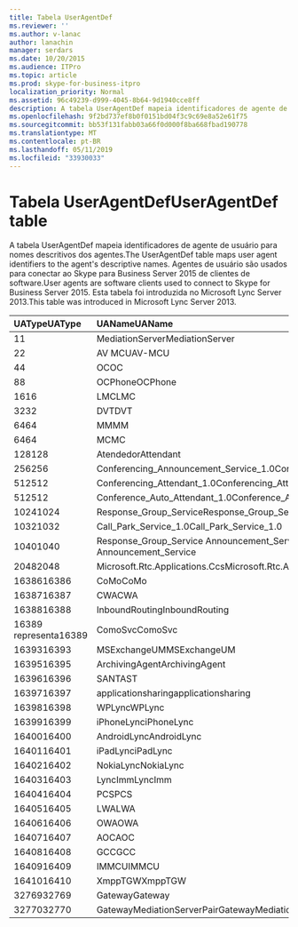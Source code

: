 ```yaml
---
title: Tabela UserAgentDef
ms.reviewer: ''
ms.author: v-lanac
author: lanachin
manager: serdars
ms.date: 10/20/2015
ms.audience: ITPro
ms.topic: article
ms.prod: skype-for-business-itpro
localization_priority: Normal
ms.assetid: 96c49239-d999-4045-8b64-9d1940cce8ff
description: A tabela UserAgentDef mapeia identificadores de agente de usuário para nomes descritivos dos agentes. Agentes de usuário são usados para conectar ao Skype para Business Server 2015 de clientes de software. Esta tabela foi introduzida no Microsoft Lync Server 2013.
ms.openlocfilehash: 9f2bd737ef8b0f0151bd04f3c9c69e8a52e61f75
ms.sourcegitcommit: bb53f131fabb03a66f0d000f8ba668fbad190778
ms.translationtype: MT
ms.contentlocale: pt-BR
ms.lasthandoff: 05/11/2019
ms.locfileid: "33930033"
---
```

# <a name="useragentdef-table"></a><span data-ttu-id="5b26b-105">Tabela UserAgentDef</span><span class="sxs-lookup"><span data-stu-id="5b26b-105">UserAgentDef table</span></span>
 
<span data-ttu-id="5b26b-106">A tabela UserAgentDef mapeia identificadores de agente de usuário para nomes descritivos dos agentes.</span><span class="sxs-lookup"><span data-stu-id="5b26b-106">The UserAgentDef table maps user agent identifiers to the agent's descriptive names.</span></span> <span data-ttu-id="5b26b-107">Agentes de usuário são usados para conectar ao Skype para Business Server 2015 de clientes de software.</span><span class="sxs-lookup"><span data-stu-id="5b26b-107">User agents are software clients used to connect to Skype for Business Server 2015.</span></span> <span data-ttu-id="5b26b-108">Esta tabela foi introduzida no Microsoft Lync Server 2013.</span><span class="sxs-lookup"><span data-stu-id="5b26b-108">This table was introduced in Microsoft Lync Server 2013.</span></span>
  
|<span data-ttu-id="5b26b-109">**UAType**</span><span class="sxs-lookup"><span data-stu-id="5b26b-109">**UAType**</span></span>|<span data-ttu-id="5b26b-110">**UAName**</span><span class="sxs-lookup"><span data-stu-id="5b26b-110">**UAName**</span></span>|<span data-ttu-id="5b26b-111">**UACategory**</span><span class="sxs-lookup"><span data-stu-id="5b26b-111">**UACategory**</span></span>|
|:-----|:-----|:-----|
|<span data-ttu-id="5b26b-112">1</span><span class="sxs-lookup"><span data-stu-id="5b26b-112">1</span></span>  <br/> |<span data-ttu-id="5b26b-113">MediationServer</span><span class="sxs-lookup"><span data-stu-id="5b26b-113">MediationServer</span></span>  <br/> |<span data-ttu-id="5b26b-114">MediationServer</span><span class="sxs-lookup"><span data-stu-id="5b26b-114">MediationServer</span></span>  <br/> |
|<span data-ttu-id="5b26b-115">2</span><span class="sxs-lookup"><span data-stu-id="5b26b-115">2</span></span>  <br/> |<span data-ttu-id="5b26b-116">AV MCU</span><span class="sxs-lookup"><span data-stu-id="5b26b-116">AV-MCU</span></span>  <br/> |<span data-ttu-id="5b26b-117">AV MCU</span><span class="sxs-lookup"><span data-stu-id="5b26b-117">AV-MCU</span></span>  <br/> |
|<span data-ttu-id="5b26b-118">4</span><span class="sxs-lookup"><span data-stu-id="5b26b-118">4</span></span>  <br/> |<span data-ttu-id="5b26b-119">OC</span><span class="sxs-lookup"><span data-stu-id="5b26b-119">OC</span></span>  <br/> |<span data-ttu-id="5b26b-120">OC</span><span class="sxs-lookup"><span data-stu-id="5b26b-120">OC</span></span>  <br/> |
|<span data-ttu-id="5b26b-121">8</span><span class="sxs-lookup"><span data-stu-id="5b26b-121">8</span></span>  <br/> |<span data-ttu-id="5b26b-122">OCPhone</span><span class="sxs-lookup"><span data-stu-id="5b26b-122">OCPhone</span></span>  <br/> |<span data-ttu-id="5b26b-123">OCPhone</span><span class="sxs-lookup"><span data-stu-id="5b26b-123">OCPhone</span></span>  <br/> |
|<span data-ttu-id="5b26b-124">16</span><span class="sxs-lookup"><span data-stu-id="5b26b-124">16</span></span>  <br/> |<span data-ttu-id="5b26b-125">LMC</span><span class="sxs-lookup"><span data-stu-id="5b26b-125">LMC</span></span>  <br/> |<span data-ttu-id="5b26b-126">LMC</span><span class="sxs-lookup"><span data-stu-id="5b26b-126">LMC</span></span>  <br/> |
|<span data-ttu-id="5b26b-127">32</span><span class="sxs-lookup"><span data-stu-id="5b26b-127">32</span></span>  <br/> |<span data-ttu-id="5b26b-128">DVT</span><span class="sxs-lookup"><span data-stu-id="5b26b-128">DVT</span></span>  <br/> |<span data-ttu-id="5b26b-129">DVT</span><span class="sxs-lookup"><span data-stu-id="5b26b-129">DVT</span></span>  <br/> |
|<span data-ttu-id="5b26b-130">64</span><span class="sxs-lookup"><span data-stu-id="5b26b-130">64</span></span>  <br/> |<span data-ttu-id="5b26b-131">MM</span><span class="sxs-lookup"><span data-stu-id="5b26b-131">MM</span></span>  <br/> |<span data-ttu-id="5b26b-132">MM</span><span class="sxs-lookup"><span data-stu-id="5b26b-132">MM</span></span>  <br/> |
|<span data-ttu-id="5b26b-133">64</span><span class="sxs-lookup"><span data-stu-id="5b26b-133">64</span></span>  <br/> |<span data-ttu-id="5b26b-134">MC</span><span class="sxs-lookup"><span data-stu-id="5b26b-134">MC</span></span>  <br/> |<span data-ttu-id="5b26b-135">MM</span><span class="sxs-lookup"><span data-stu-id="5b26b-135">MM</span></span>  <br/> |
|<span data-ttu-id="5b26b-136">128</span><span class="sxs-lookup"><span data-stu-id="5b26b-136">128</span></span>  <br/> |<span data-ttu-id="5b26b-137">Atendedor</span><span class="sxs-lookup"><span data-stu-id="5b26b-137">Attendant</span></span>  <br/> |<span data-ttu-id="5b26b-138">Atendedor</span><span class="sxs-lookup"><span data-stu-id="5b26b-138">Attendant</span></span>  <br/> |
|<span data-ttu-id="5b26b-139">256</span><span class="sxs-lookup"><span data-stu-id="5b26b-139">256</span></span>  <br/> |<span data-ttu-id="5b26b-140">Conferencing_Announcement_Service_1.0</span><span class="sxs-lookup"><span data-stu-id="5b26b-140">Conferencing_Announcement_Service_1.0</span></span>  <br/> |<span data-ttu-id="5b26b-141">CAS</span><span class="sxs-lookup"><span data-stu-id="5b26b-141">CAS</span></span>  <br/> |
|<span data-ttu-id="5b26b-142">512</span><span class="sxs-lookup"><span data-stu-id="5b26b-142">512</span></span>  <br/> |<span data-ttu-id="5b26b-143">Conferencing_Attendant_1.0</span><span class="sxs-lookup"><span data-stu-id="5b26b-143">Conferencing_Attendant_1.0</span></span>  <br/> |<span data-ttu-id="5b26b-144">CAA</span><span class="sxs-lookup"><span data-stu-id="5b26b-144">CAA</span></span>  <br/> |
|<span data-ttu-id="5b26b-145">512</span><span class="sxs-lookup"><span data-stu-id="5b26b-145">512</span></span>  <br/> |<span data-ttu-id="5b26b-146">Conference_Auto_Attendant_1.0</span><span class="sxs-lookup"><span data-stu-id="5b26b-146">Conference_Auto_Attendant_1.0</span></span>  <br/> |<span data-ttu-id="5b26b-147">CAA</span><span class="sxs-lookup"><span data-stu-id="5b26b-147">CAA</span></span>  <br/> |
|<span data-ttu-id="5b26b-148">1024</span><span class="sxs-lookup"><span data-stu-id="5b26b-148">1024</span></span>  <br/> |<span data-ttu-id="5b26b-149">Response_Group_Service</span><span class="sxs-lookup"><span data-stu-id="5b26b-149">Response_Group_Service</span></span>  <br/> |<span data-ttu-id="5b26b-150">RGS</span><span class="sxs-lookup"><span data-stu-id="5b26b-150">RGS</span></span>  <br/> |
|<span data-ttu-id="5b26b-151">1032</span><span class="sxs-lookup"><span data-stu-id="5b26b-151">1032</span></span>  <br/> |<span data-ttu-id="5b26b-152">Call_Park_Service_1.0</span><span class="sxs-lookup"><span data-stu-id="5b26b-152">Call_Park_Service_1.0</span></span>  <br/> |<span data-ttu-id="5b26b-153">CPS</span><span class="sxs-lookup"><span data-stu-id="5b26b-153">CPS</span></span>  <br/> |
|<span data-ttu-id="5b26b-154">1040</span><span class="sxs-lookup"><span data-stu-id="5b26b-154">1040</span></span>  <br/> |<span data-ttu-id="5b26b-155">Response_Group_Service Announcement_Service</span><span class="sxs-lookup"><span data-stu-id="5b26b-155">Response_Group_Service Announcement_Service</span></span>  <br/> |<span data-ttu-id="5b26b-156">COMO</span><span class="sxs-lookup"><span data-stu-id="5b26b-156">AS</span></span>  <br/> |
|<span data-ttu-id="5b26b-157">2048</span><span class="sxs-lookup"><span data-stu-id="5b26b-157">2048</span></span>  <br/> |<span data-ttu-id="5b26b-158">Microsoft.Rtc.Applications.Ccs</span><span class="sxs-lookup"><span data-stu-id="5b26b-158">Microsoft.Rtc.Applications.Ccs</span></span>  <br/> |<span data-ttu-id="5b26b-159">CCS</span><span class="sxs-lookup"><span data-stu-id="5b26b-159">CCS</span></span>  <br/> |
|<span data-ttu-id="5b26b-160">16386</span><span class="sxs-lookup"><span data-stu-id="5b26b-160">16386</span></span>  <br/> |<span data-ttu-id="5b26b-161">CoMo</span><span class="sxs-lookup"><span data-stu-id="5b26b-161">CoMo</span></span>  <br/> |<span data-ttu-id="5b26b-162">CoMo</span><span class="sxs-lookup"><span data-stu-id="5b26b-162">CoMo</span></span>  <br/> |
|<span data-ttu-id="5b26b-163">16387</span><span class="sxs-lookup"><span data-stu-id="5b26b-163">16387</span></span>  <br/> |<span data-ttu-id="5b26b-164">CWA</span><span class="sxs-lookup"><span data-stu-id="5b26b-164">CWA</span></span>  <br/> |<span data-ttu-id="5b26b-165">CWA</span><span class="sxs-lookup"><span data-stu-id="5b26b-165">CWA</span></span>  <br/> |
|<span data-ttu-id="5b26b-166">16388</span><span class="sxs-lookup"><span data-stu-id="5b26b-166">16388</span></span>  <br/> |<span data-ttu-id="5b26b-167">InboundRouting</span><span class="sxs-lookup"><span data-stu-id="5b26b-167">InboundRouting</span></span>  <br/> |<span data-ttu-id="5b26b-168">InboundRouting</span><span class="sxs-lookup"><span data-stu-id="5b26b-168">InboundRouting</span></span>  <br/> |
|<span data-ttu-id="5b26b-169">16389 representa</span><span class="sxs-lookup"><span data-stu-id="5b26b-169">16389</span></span>  <br/> |<span data-ttu-id="5b26b-170">ComoSvc</span><span class="sxs-lookup"><span data-stu-id="5b26b-170">ComoSvc</span></span>  <br/> |<span data-ttu-id="5b26b-171">ComoSvc</span><span class="sxs-lookup"><span data-stu-id="5b26b-171">ComoSvc</span></span>  <br/> |
|<span data-ttu-id="5b26b-172">16393</span><span class="sxs-lookup"><span data-stu-id="5b26b-172">16393</span></span>  <br/> |<span data-ttu-id="5b26b-173">MSExchangeUM</span><span class="sxs-lookup"><span data-stu-id="5b26b-173">MSExchangeUM</span></span>  <br/> |<span data-ttu-id="5b26b-174">Do Exchange</span><span class="sxs-lookup"><span data-stu-id="5b26b-174">ExUM</span></span>  <br/> |
|<span data-ttu-id="5b26b-175">16395</span><span class="sxs-lookup"><span data-stu-id="5b26b-175">16395</span></span>  <br/> |<span data-ttu-id="5b26b-176">ArchivingAgent</span><span class="sxs-lookup"><span data-stu-id="5b26b-176">ArchivingAgent</span></span>  <br/> |<span data-ttu-id="5b26b-177">ARCHAGENT</span><span class="sxs-lookup"><span data-stu-id="5b26b-177">ARCHAGENT</span></span>  <br/> |
|<span data-ttu-id="5b26b-178">16396</span><span class="sxs-lookup"><span data-stu-id="5b26b-178">16396</span></span>  <br/> |<span data-ttu-id="5b26b-179">SANTA</span><span class="sxs-lookup"><span data-stu-id="5b26b-179">ST</span></span>  <br/> |<span data-ttu-id="5b26b-180">SANTA</span><span class="sxs-lookup"><span data-stu-id="5b26b-180">ST</span></span>  <br/> |
|<span data-ttu-id="5b26b-181">16397</span><span class="sxs-lookup"><span data-stu-id="5b26b-181">16397</span></span>  <br/> |<span data-ttu-id="5b26b-182">applicationsharing</span><span class="sxs-lookup"><span data-stu-id="5b26b-182">applicationsharing</span></span>  <br/> |<span data-ttu-id="5b26b-183">ASMCU</span><span class="sxs-lookup"><span data-stu-id="5b26b-183">ASMCU</span></span>  <br/> |
|<span data-ttu-id="5b26b-184">16398</span><span class="sxs-lookup"><span data-stu-id="5b26b-184">16398</span></span>  <br/> |<span data-ttu-id="5b26b-185">WPLync</span><span class="sxs-lookup"><span data-stu-id="5b26b-185">WPLync</span></span>  <br/> |<span data-ttu-id="5b26b-186">WPLync</span><span class="sxs-lookup"><span data-stu-id="5b26b-186">WPLync</span></span>  <br/> |
|<span data-ttu-id="5b26b-187">16399</span><span class="sxs-lookup"><span data-stu-id="5b26b-187">16399</span></span>  <br/> |<span data-ttu-id="5b26b-188">iPhoneLync</span><span class="sxs-lookup"><span data-stu-id="5b26b-188">iPhoneLync</span></span>  <br/> |<span data-ttu-id="5b26b-189">iPhoneLync</span><span class="sxs-lookup"><span data-stu-id="5b26b-189">iPhoneLync</span></span>  <br/> |
|<span data-ttu-id="5b26b-190">16400</span><span class="sxs-lookup"><span data-stu-id="5b26b-190">16400</span></span>  <br/> |<span data-ttu-id="5b26b-191">AndroidLync</span><span class="sxs-lookup"><span data-stu-id="5b26b-191">AndroidLync</span></span>  <br/> |<span data-ttu-id="5b26b-192">AndroidLync</span><span class="sxs-lookup"><span data-stu-id="5b26b-192">AndroidLync</span></span>  <br/> |
|<span data-ttu-id="5b26b-193">16401</span><span class="sxs-lookup"><span data-stu-id="5b26b-193">16401</span></span>  <br/> |<span data-ttu-id="5b26b-194">iPadLync</span><span class="sxs-lookup"><span data-stu-id="5b26b-194">iPadLync</span></span>  <br/> |<span data-ttu-id="5b26b-195">iPadLync</span><span class="sxs-lookup"><span data-stu-id="5b26b-195">iPadLync</span></span>  <br/> |
|<span data-ttu-id="5b26b-196">16402</span><span class="sxs-lookup"><span data-stu-id="5b26b-196">16402</span></span>  <br/> |<span data-ttu-id="5b26b-197">NokiaLync</span><span class="sxs-lookup"><span data-stu-id="5b26b-197">NokiaLync</span></span>  <br/> |<span data-ttu-id="5b26b-198">NokiaLync</span><span class="sxs-lookup"><span data-stu-id="5b26b-198">NokiaLync</span></span>  <br/> |
|<span data-ttu-id="5b26b-199">16403</span><span class="sxs-lookup"><span data-stu-id="5b26b-199">16403</span></span>  <br/> |<span data-ttu-id="5b26b-200">LyncImm</span><span class="sxs-lookup"><span data-stu-id="5b26b-200">LyncImm</span></span>  <br/> |<span data-ttu-id="5b26b-201">LyncImm</span><span class="sxs-lookup"><span data-stu-id="5b26b-201">LyncImm</span></span>  <br/> |
|<span data-ttu-id="5b26b-202">16404</span><span class="sxs-lookup"><span data-stu-id="5b26b-202">16404</span></span>  <br/> |<span data-ttu-id="5b26b-203">PCS</span><span class="sxs-lookup"><span data-stu-id="5b26b-203">PCS</span></span>  <br/> |<span data-ttu-id="5b26b-204">PCS</span><span class="sxs-lookup"><span data-stu-id="5b26b-204">PCS</span></span>  <br/> |
|<span data-ttu-id="5b26b-205">16405</span><span class="sxs-lookup"><span data-stu-id="5b26b-205">16405</span></span>  <br/> |<span data-ttu-id="5b26b-206">LWA</span><span class="sxs-lookup"><span data-stu-id="5b26b-206">LWA</span></span>  <br/> |<span data-ttu-id="5b26b-207">LWA</span><span class="sxs-lookup"><span data-stu-id="5b26b-207">LWA</span></span>  <br/> |
|<span data-ttu-id="5b26b-208">16406</span><span class="sxs-lookup"><span data-stu-id="5b26b-208">16406</span></span>  <br/> |<span data-ttu-id="5b26b-209">OWA</span><span class="sxs-lookup"><span data-stu-id="5b26b-209">OWA</span></span>  <br/> |<span data-ttu-id="5b26b-210">OWA</span><span class="sxs-lookup"><span data-stu-id="5b26b-210">OWA</span></span>  <br/> |
|<span data-ttu-id="5b26b-211">16407</span><span class="sxs-lookup"><span data-stu-id="5b26b-211">16407</span></span>  <br/> |<span data-ttu-id="5b26b-212">AOC</span><span class="sxs-lookup"><span data-stu-id="5b26b-212">AOC</span></span>  <br/> |<span data-ttu-id="5b26b-213">AOC</span><span class="sxs-lookup"><span data-stu-id="5b26b-213">AOC</span></span>  <br/> |
|<span data-ttu-id="5b26b-214">16408</span><span class="sxs-lookup"><span data-stu-id="5b26b-214">16408</span></span>  <br/> |<span data-ttu-id="5b26b-215">GCC</span><span class="sxs-lookup"><span data-stu-id="5b26b-215">GCC</span></span>  <br/> |<span data-ttu-id="5b26b-216">GCC</span><span class="sxs-lookup"><span data-stu-id="5b26b-216">GCC</span></span>  <br/> |
|<span data-ttu-id="5b26b-217">16409</span><span class="sxs-lookup"><span data-stu-id="5b26b-217">16409</span></span>  <br/> |<span data-ttu-id="5b26b-218">IMMCU</span><span class="sxs-lookup"><span data-stu-id="5b26b-218">IMMCU</span></span>  <br/> |<span data-ttu-id="5b26b-219">IMMCU</span><span class="sxs-lookup"><span data-stu-id="5b26b-219">IMMCU</span></span>  <br/> |
|<span data-ttu-id="5b26b-220">16410</span><span class="sxs-lookup"><span data-stu-id="5b26b-220">16410</span></span>  <br/> |<span data-ttu-id="5b26b-221">XmppTGW</span><span class="sxs-lookup"><span data-stu-id="5b26b-221">XmppTGW</span></span>  <br/> |<span data-ttu-id="5b26b-222">XmppGateway</span><span class="sxs-lookup"><span data-stu-id="5b26b-222">XmppGateway</span></span>  <br/> |
|<span data-ttu-id="5b26b-223">32769</span><span class="sxs-lookup"><span data-stu-id="5b26b-223">32769</span></span>  <br/> |<span data-ttu-id="5b26b-224">Gateway</span><span class="sxs-lookup"><span data-stu-id="5b26b-224">Gateway</span></span>  <br/> |<span data-ttu-id="5b26b-225">Gateway</span><span class="sxs-lookup"><span data-stu-id="5b26b-225">Gateway</span></span>  <br/> |
|<span data-ttu-id="5b26b-226">32770</span><span class="sxs-lookup"><span data-stu-id="5b26b-226">32770</span></span>  <br/> |<span data-ttu-id="5b26b-227">GatewayMediationServerPair</span><span class="sxs-lookup"><span data-stu-id="5b26b-227">GatewayMediationServerPair</span></span>  <br/> |<span data-ttu-id="5b26b-228">GatewayMediationServerPair</span><span class="sxs-lookup"><span data-stu-id="5b26b-228">GatewayMediationServerPair</span></span>  <br/> |
   

